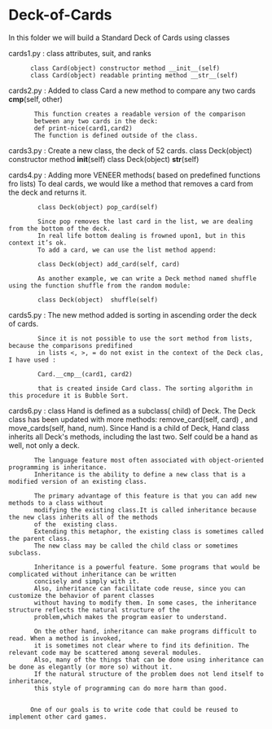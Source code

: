 # Deck-of-Cards
In this folder we will build a Standard Deck of Cards using classes

cards1.py : class attributes, suit, and ranks

          class Card(object) constructor method __init__(self)
          class Card(object) readable printing method __str__(self)
          
cards2.py : Added to class Card a new method to compare any two cards
           __cmp__(self, other)
           
           This function creates a readable version of the comparison 
           between any two cards in the deck:
           def print-nice(card1,card2)
           The function is defined outside of the class.
           
cards3.py : Create a new class, the deck of 52 cards.
            class Deck(object) constructor method  __init__(self)
            class Deck(object)                     __str__(self)
            
cards4.py : Adding more VENEER methods( based on predefined functions fro lists)
            To deal cards, we would like a method that removes a card from the deck and returns it.
            
            class Deck(object) pop_card(self)
            
            Since pop removes the last card in the list, we are dealing from the bottom of the deck.
            In real life bottom dealing is frowned upon1, but in this context it’s ok.
            To add a card, we can use the list method append:
            
            class Deck(object) add_card(self, card)
            
            As another example, we can write a Deck method named shuffle using the function shuffle from the random module:
            
            class Deck(object)  shuffle(self)
            
 cards5.py : The new method added is sorting in ascending order the deck of cards.
 
            Since it is not possible to use the sort method from lists, because the comparisons predifined 
            in lists <, >, = do not exist in the context of the Deck clas, I have used :
            
            Card.__cmp__(card1, card2)
            
            that is created inside Card class. The sorting algorithm in this procedure it is Bubble Sort.
            
            
 cards6.py : class Hand is defined as a subclass( child) of Deck. The Deck class has been updated with more methods:
             remove_card(self, card) , and move_cards(self, hand, num). 
             Since Hand is a child of Deck, Hand class inherits all Deck's methods, including the last two. Self could be a hand as well, not only a deck.
 
           The language feature most often associated with object-oriented programming is inheritance.
           Inheritance is the ability to define a new class that is a modified version of an existing class.

           The primary advantage of this feature is that you can add new methods to a class without 
           modifying the existing class.It is called inheritance because the new class inherits all of the methods
           of the  existing class.
           Extending this metaphor, the existing class is sometimes called the parent class.
           The new class may be called the child class or sometimes subclass.

           Inheritance is a powerful feature. Some programs that would be complicated without inheritance can be written     
           concisely and simply with it. 
           Also, inheritance can facilitate code reuse, since you can customize the behavior of parent classes
           without having to modify them. In some cases, the inheritance structure reflects the natural structure of the 
           problem,which makes the program easier to understand.

           On the other hand, inheritance can make programs difficult to read. When a method is invoked,
           it is sometimes not clear where to find its definition. The relevant code may be scattered among several modules.
           Also, many of the things that can be done using inheritance can be done as elegantly (or more so) without it.
           If the natural structure of the problem does not lend itself to inheritance,
           this style of programming can do more harm than good.

          
          One of our goals is to write code that could be reused to implement other card games.
 
           
 
           
           
